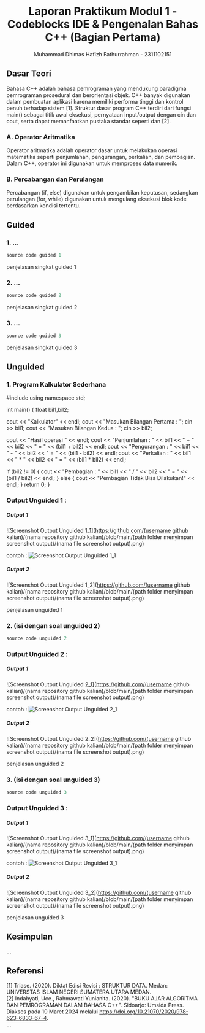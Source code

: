# <h1 align="center">Laporan Praktikum Modul 1 - Codeblocks IDE & Pengenalan Bahas C++ (Bagian Pertama)</h1>
<p align="center">Muhammad Dhimas Hafizh Fathurrahman - 2311102151</p>

## Dasar Teori
Bahasa C++ adalah bahasa pemrograman yang mendukung paradigma pemrograman prosedural dan berorientasi objek. C++ banyak digunakan dalam pembuatan aplikasi karena memiliki performa tinggi dan kontrol penuh terhadap sistem [1]. Struktur dasar program C++ terdiri dari fungsi main() sebagai titik awal eksekusi, pernyataan input/output dengan cin dan cout, serta dapat memanfaatkan pustaka standar seperti <iostream> dan <string> [2].

### A. Operator Aritmatika <br/>
Operator aritmatika adalah operator dasar untuk melakukan operasi matematika seperti penjumlahan, pengurangan, perkalian, dan pembagian. Dalam C++, operator ini digunakan untuk memproses data numerik.

### B. Percabangan dan Perulangan <br/>
Percabangan (if, else) digunakan untuk pengambilan keputusan, sedangkan perulangan (for, while) digunakan untuk mengulang eksekusi blok kode berdasarkan kondisi tertentu.

## Guided 

### 1. ...

```C++
source code guided 1
```
penjelasan singkat guided 1

### 2. ...

```C++
source code guided 2
```
penjelasan singkat guided 2

### 3. ...

```C++
source code guided 3
```
penjelasan singkat guided 3

## Unguided 

### 1. Program Kalkulator Sederhana

#include <iostream>
using namespace std;


int main() {
float bil1,bil2;


cout << "Kalkulator" << endl;
cout << "Masukan Bilangan Pertama : ";
cin >> bil1;
cout << "Masukan Bilangan Kedua : ";
cin >> bil2;


cout << "Hasil operasi " << endl;
cout << "Penjumlahan : " << bil1 << " + " << bil2 << " = " << (bil1 + bil2) << endl;
cout << "Pengurangan : " << bil1 << " - " << bil2 << " = " << (bil1 - bil2) << endl;
cout << "Perkalian : " << bil1 << " * " << bil2 << " = " << (bil1 * bil2) << endl;


if (bil2 != 0) {
cout << "Pembagian : " << bil1 << " / " << bil2 << " = " << (bil1 / bil2) << endl;
} else {
cout << "Pembagian Tidak Bisa Dilakukan!" << endl;
}
return 0;
}
### Output Unguided 1 :

##### Output 1
![Screenshot Output Unguided 1_1](https://github.com/(username github kalian)/(nama repository github kalian)/blob/main/(path folder menyimpan screenshot output)/(nama file screenshot output).png)

contoh :
![Screenshot Output Unguided 1_1](https://github.com/DhimazHafizh/2311102151_Muhammad-Dhimas-Hafizh-Fathurrahman/blob/main/Pertemuan1_Modul1/Output-Unguided1-1.png)

##### Output 2
![Screenshot Output Unguided 1_2](https://github.com/(username github kalian)/(nama repository github kalian)/blob/main/(path folder menyimpan screenshot output)/(nama file screenshot output).png)

penjelasan unguided 1 

### 2. (isi dengan soal unguided 2)

```C++
source code unguided 2
```
### Output Unguided 2 :

##### Output 1
![Screenshot Output Unguided 2_1](https://github.com/(username github kalian)/(nama repository github kalian)/blob/main/(path folder menyimpan screenshot output)/(nama file screenshot output).png)

contoh :
![Screenshot Output Unguided 2_1](https://github.com/DhimazHafizh/2311102151_Muhammad-Dhimas-Hafizh-Fathurrahman/blob/main/Pertemuan1_Modul1/Output-Unguided2-1.png)

##### Output 2
![Screenshot Output Unguided 2_2](https://github.com/(username github kalian)/(nama repository github kalian)/blob/main/(path folder menyimpan screenshot output)/(nama file screenshot output).png)

penjelasan unguided 2

### 3. (isi dengan soal unguided 3)

```C++
source code unguided 3
```
### Output Unguided 3 :

##### Output 1
![Screenshot Output Unguided 3_1](https://github.com/(username github kalian)/(nama repository github kalian)/blob/main/(path folder menyimpan screenshot output)/(nama file screenshot output).png)

contoh :
![Screenshot Output Unguided 3_1](https://github.com/DhimazHafizh/2311102151_Muhammad-Dhimas-Hafizh-Fathurrahman/blob/main/Pertemuan1_Modul1/Output-Unguided3-1.png)

##### Output 2
![Screenshot Output Unguided 3_2](https://github.com/(username github kalian)/(nama repository github kalian)/blob/main/(path folder menyimpan screenshot output)/(nama file screenshot output).png)

penjelasan unguided 3

## Kesimpulan
...

## Referensi
[1] Triase. (2020). Diktat Edisi Revisi : STRUKTUR DATA. Medan: UNIVERSTAS ISLAM NEGERI SUMATERA UTARA MEDAN. 
<br>[2] Indahyati, Uce., Rahmawati Yunianita. (2020). "BUKU AJAR ALGORITMA DAN PEMROGRAMAN DALAM BAHASA C++". Sidoarjo: Umsida Press. Diakses pada 10 Maret 2024 melalui https://doi.org/10.21070/2020/978-623-6833-67-4.
<br>...
